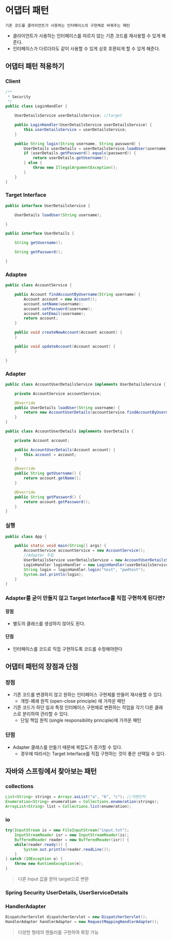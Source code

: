 # 어댑터 패턴
    기존 코드를 클라이언트가 사용하는 인터페이스의 구현체로 바꿔주는 패턴
- 클라이언트가 사용하는 인터페이스를 따르지 않는 기존 코드를 재사용할 수 있게 해준다.
- 인터페이스가 다르더라도 같이 사용할 수 있게 상호 호환되게 할 수 있게 해준다.

## 어댑터 패턴 적용하기

### Client
```java
/**
 * Security
 */
public class LoginHandler {

    UserDetailsService userDetailsService; //target

    public LoginHandler(UserDetailsService userDetailsService) {
        this.userDetailsService = userDetailsService;
    }

    public String login(String username, String password) {
        UserDetails userDetails = userDetailsService.loadUser(username);
        if (userDetails.getPassword().equals(password)) {
            return userDetails.getUsername();
        } else {
            throw new IllegalArgumentException();
        }
    }
}
```

### Target Interface
```java
public interface UserDetailsService {

    UserDetails loadUser(String username);

}

public interface UserDetails {

    String getUsername();

    String getPassword();

}
```

### Adaptee
```java
public class AccountService {

    public Account findAccountByUsername(String username) {
        Account account = new Account();
        account.setName(username);
        account.setPassword(username);
        account.setEmail(username);
        return account;
    }

    public void createNewAccount(Account account) {
    }

    public void updateAccount(Account account) {
    }

}
```

### Adapter
```java
public class AccountUserDetailsService implements UserDetailsService {

    private AccountService accountService;

    @Override
    public UserDetails loadUser(String username) {
        return new AccountUserDetails(accountService.findAccountByUsername(username));
    }
}

public class AccountUserDetails implements UserDetails {

    private Account account;

    public AccountUserDetails(Account account) {
        this.account = account;
    }

    @Override
    public String getUsername() {
        return account.getName();
    }

    @Override
    public String getPassword() {
        return account.getPassword();
    }
}
```

### 실행 
```java
public class App {

    public static void main(String[] args) {
        AccountService accountService = new AccountService();
        //Adapter 주입
        UserDetailsService userDetailsService = new AccountUserDetailsService(accountService);
        LoginHandler loginHandler = new LoginHandler(userDetailsService);
        String login = loginHandler.login("test", "pwdtest");
        System.out.println(login);
    }
}

```

### Adapter를 굳이 만들지 않고 Target Interface를 직접 구현하게 된다면?
#### 장점
 - 별도의 클래스를 생성하지 않아도 된다.
#### 단점
 - 인터페이스를 코드로 직접 구현하도록 코드를 수정해야한다


## 어댑터 패턴의 장점과 단점
### 장점
 - 기존 코드를 변경하지 않고 원하는 인터페이스 구현체를 만들어 재사용할 수 있다.
    - 개방-폐쇄 원칙 (open-close principle) 에 가까운 패턴
 - 기존 코드가 하던 일과 특정 인터페이스 구현체로 변환하는 작업을 각기 다른 클래스로 분리하여 관리할 수 있다.
    - 단일 책임 원칙 (single responsibility principle)에 가까운 패턴
### 단점
 - Adapter 클래스를 만들기 때문에 복잡도가 증가할 수 있다.
    - 경우에 따라서는 Target Interface를 직접 구현하는 것이 좋은 선택일 수 있다.

## 자바와 스프링에서 찾아보는 패턴
### collections
```java
List<String> strings = Arrays.asList("a", "b", "c"); //가변인자
Enumeration<String> enumeration = Collections.enumeration(strings);
ArrayList<String> list = Collections.list(enumeration);
```

### io
```java
try(InputStream is = new FileInputStream("input.txt");
    InputStreamReader isr = new InputStreamReader(is);
    BufferedReader reader = new BufferedReader(isr)) {
    while(reader.ready()) {
        System.out.println(reader.readLine());
    }
} catch (IOException e) {
    throw new RuntimeException(e);
}
```
> 다른 Input 값을 받아 target으로 변환

### Spring Security UserDetails, UserServiceDetails

### HandlerAdapter
```java
DispatcherServlet dispatcherServlet = new DispatcherServlet();
HandlerAdapter handlerAdapter = new RequestMappingHandlerAdapter();
```
> 다양한 형태의 핸들러를 구현하여 확장 가능